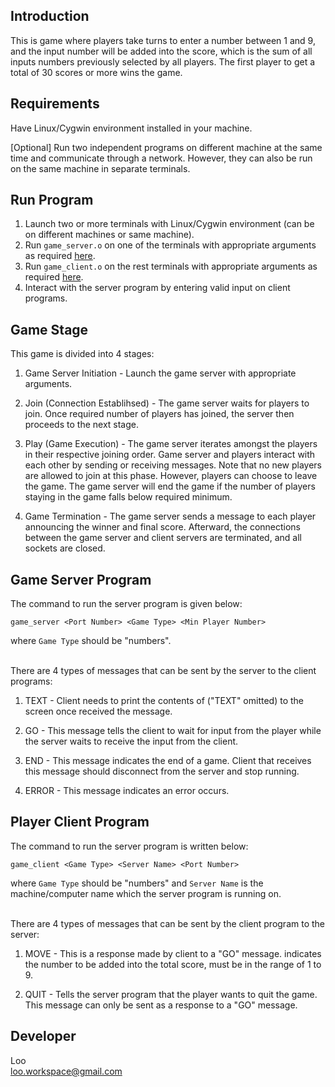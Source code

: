 ## Introduction
This is game where players take turns to enter a number between 1 and 9, and the input number will be added into the score, which is the sum of all inputs numbers previously selected by all players. The first player to get a total of 30 scores or more wins the game.

## Requirements
Have Linux/Cygwin environment installed in your machine.

[Optional]
Run two independent programs on different machine at the same time and communicate through a network. However, they can also be run on the same machine in separate terminals.

## Run Program
1. Launch two or more terminals with Linux/Cygwin environment (can be on different machines or same machine).
2. Run `game_server.o` on one of the terminals with appropriate arguments as required [here](#game-server-program).
3. Run `game_client.o` on the rest terminals with appropriate arguments as required [here](#player-client-program).
4. Interact with the server program by entering valid input on client programs.

## Game Stage
This game is divided into 4 stages:

1. Game Server Initiation - Launch the game server with appropriate arguments.

2. Join (Connection Establihsed) - The game server waits for players to join. Once required number of players has joined, the server then proceeds to the next stage.

3. Play (Game Execution) - The game server iterates amongst the players in their respective joining order. Game server and players interact with each other by sending or receiving messages. Note that no new players are allowed to join at this phase. However, players can choose to leave the game. The game server will end the game if the number of players staying in the game falls below required minimum.

4. Game Termination - The game server sends a message to each player announcing the winner and final score. Afterward, the connections between the game server and client servers are terminated, and all sockets are closed.

## Game Server Program
The command to run the server program is given below:
```
game_server <Port Number> <Game Type> <Min Player Number>
``` 
where `Game Type` should be "numbers".<br><br>

There are 4 types of messages that can be sent by the server to the client programs:
1. TEXT <text> - Client needs to print the contents of <text> ("TEXT" omitted) to the screen once received the message.

2. GO - This message tells the client to wait for input from the player while the server waits to receive the input from the client.

3. END - This message indicates the end of a game. Client that receives this message should disconnect from the server and stop running.

4. ERROR - This message indicates an error occurs.

## Player Client Program
The command to run the server program is written below:
```
game_client <Game Type> <Server Name> <Port Number>
```
where `Game Type` should be "numbers" and `Server Name` is the machine/computer name which the server program is running on.<br><br>

There are 4 types of messages that can be sent by the client program to the server:
1. MOVE <move> - This is a response made by client to a "GO" message. <move> indicates the number to be added into the total score, must be in the range of 1 to 9.

2. QUIT - Tells the server program that the player wants to quit the game. This message can only be sent as a response to a "GO" message.

## Developer
Loo<br>
loo.workspace@gmail.com

